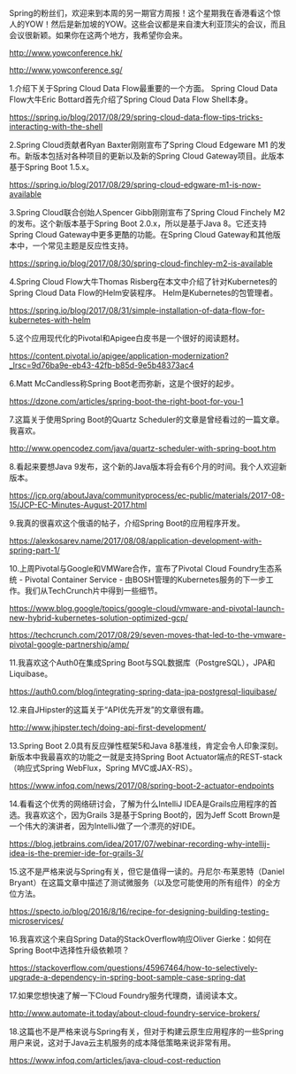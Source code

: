 Spring的粉丝们，欢迎来到本周的另一期官方周报！这个星期我在香港看这个惊人的YOW！然后是新加坡的YOW。这些会议都是来自澳大利亚顶尖的会议，而且会议很新颖。如果你在这两个地方，我希望你会来。

http://www.yowconference.hk/

http://www.yowconference.sg/



1.介绍下关于Spring Cloud Data Flow最重要的一个方面。 Spring Cloud Data Flow大牛Eric Bottard首先介绍了Spring Cloud Data Flow Shell本身。

https://spring.io/blog/2017/08/29/spring-cloud-data-flow-tips-tricks-interacting-with-the-shell

2.Spring Cloud贡献者Ryan Baxter刚刚宣布了Spring Cloud Edgeware M1 的发布。新版本包括对各种项目的更新以及新的Spring Cloud Gateway项目。此版本基于Spring Boot 1.5.x。

https://spring.io/blog/2017/08/29/spring-cloud-edgware-m1-is-now-available

3.Spring Cloud联合创始人Spencer Gibb刚刚宣布了Spring Cloud Finchely M2的发布。这个新版本基于Spring Boot 2.0.x，所以是基于Java 8。它还支持Spring Cloud Gateway中更多更酷的功能。在Spring Cloud Gateway和其他版本中，一个常见主题是反应性支持。

https://spring.io/blog/2017/08/30/spring-cloud-finchley-m2-is-available

4.Spring Cloud Flow大牛Thomas Risberg在本文中介绍了针对Kubernetes的Spring Cloud Data Flow的Helm安装程序。 Helm是Kubernetes的包管理者。

https://spring.io/blog/2017/08/31/simple-installation-of-data-flow-for-kubernetes-with-helm

5.这个应用现代化的Pivotal和Apigee白皮书是一个很好的阅读题材。

https://content.pivotal.io/apigee/application-modernization?_lrsc=9d76ba9e-eb43-42fb-b85d-9e5b48373ac4

6.Matt McCandless称Spring Boot老而弥新，这是个很好的起步。

https://dzone.com/articles/spring-boot-the-right-boot-for-you-1

7.这篇关于使用Spring Boot的Quartz Scheduler的文章是曾经看过的一篇文章。我喜欢。

http://www.opencodez.com/java/quartz-scheduler-with-spring-boot.htm

8.看起来要想Java 9发布，这个新的Java版本将会有6个月的时间。我个人欢迎新版本。

https://jcp.org/aboutJava/communityprocess/ec-public/materials/2017-08-15/JCP-EC-Minutes-August-2017.html

9.我真的很喜欢这个俄语的帖子，介绍Spring Boot的应用程序开发。

https://alexkosarev.name/2017/08/08/application-development-with-spring-part-1/

10.上周Pivotal与Google和VMWare合作，宣布了Pivotal Cloud Foundry生态系统 - Pivotal Container Service - 由BOSH管理的Kubernetes服务的下一步工作。我们从TechCrunch片中得到一些细节。

https://www.blog.google/topics/google-cloud/vmware-and-pivotal-launch-new-hybrid-kubernetes-solution-optimized-gcp/

https://techcrunch.com/2017/08/29/seven-moves-that-led-to-the-vmware-pivotal-google-partnership/amp/

11.我喜欢这个Auth0在集成Spring Boot与SQL数据库（PostgreSQL），JPA和Liquibase。

https://auth0.com/blog/integrating-spring-data-jpa-postgresql-liquibase/

12.来自JHipster的这篇关于“API优先开发”的文章很有趣。

http://www.jhipster.tech/doing-api-first-development/

13.Spring Boot 2.0具有反应弹性框架5和Java 8基准线，肯定会令人印象深刻。新版本中我最喜欢的功能之一就是支持Spring Boot Actuator端点的REST-stack（响应式Spring WebFlux，Spring MVC或JAX-RS）。

https://www.infoq.com/news/2017/08/spring-boot-2-actuator-endpoints

14.看看这个优秀的网络研讨会，了解为什么IntelliJ IDEA是Grails应用程序的首选。我喜欢这个，因为Grails 3是基于Spring Boot的，因为Jeff Scott Brown是一个伟大的演讲者，因为IntelliJ做了一个漂亮的好IDE。

https://blog.jetbrains.com/idea/2017/07/webinar-recording-why-intellij-idea-is-the-premier-ide-for-grails-3/

15.这不是严格来说与Spring有关，但它是值得一读的。丹尼尔·布莱恩特（Daniel Bryant）在这篇文章中描述了测试微服务（以及您可能使用的所有组件）的全方位方法。

https://specto.io/blog/2016/8/16/recipe-for-designing-building-testing-microservices/

16.我喜欢这个来自Spring Data的StackOverflow响应Oliver Gierke：如何在Spring Boot中选择性升级依赖项？

https://stackoverflow.com/questions/45967464/how-to-selectively-upgrade-a-dependency-in-spring-boot-sample-case-spring-dat

17.如果您想快速了解一下Cloud Foundry服务代理商，请阅读本文。

http://www.automate-it.today/about-cloud-foundry-service-brokers/

18.这篇也不是严格来说与Spring有关，但对于构建云原生应用程序的一些Spring用户来说，这对于Java云主机服务的成本降低策略来说非常有用。

https://www.infoq.com/articles/java-cloud-cost-reduction
